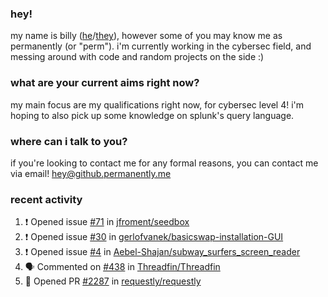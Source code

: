 ### hey!
my name is billy ([he](https://en.pronouns.page/he/him)/[they](https://en.pronouns.page/they/them)), however some of you may know me as permanently (or "perm"). i'm currently working in the cybersec field, and messing around with code and random projects on the side :)

### what are your current aims right now?
my main focus are my qualifications right now, for cybersec level 4! i'm hoping to also pick up some knowledge on splunk's query language.

### where can i talk to you?
if you're looking to contact me for any formal reasons, you can contact me via email! [hey@github.permanently.me](mailto:hey@github.permanently.me)

### recent activity
<!--START_SECTION:activity-->
1. ❗ Opened issue [#71](https://github.com/jfroment/seedbox/issues/71) in [jfroment/seedbox](https://github.com/jfroment/seedbox)
2. ❗ Opened issue [#30](https://github.com/gerlofvanek/basicswap-installation-GUI/issues/30) in [gerlofvanek/basicswap-installation-GUI](https://github.com/gerlofvanek/basicswap-installation-GUI)
3. ❗ Opened issue [#4](https://github.com/Aebel-Shajan/subway_surfers_screen_reader/issues/4) in [Aebel-Shajan/subway_surfers_screen_reader](https://github.com/Aebel-Shajan/subway_surfers_screen_reader)
4. 🗣 Commented on [#438](https://github.com/Threadfin/Threadfin/issues/438#issuecomment-2494123793) in [Threadfin/Threadfin](https://github.com/Threadfin/Threadfin)
5. 💪 Opened PR [#2287](https://github.com/requestly/requestly/pull/2287) in [requestly/requestly](https://github.com/requestly/requestly)
<!--END_SECTION:activity-->
